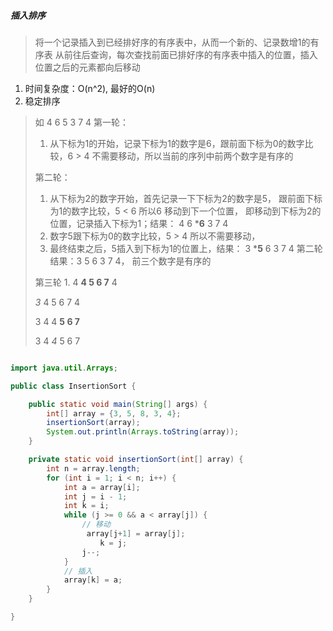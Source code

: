 ##### 插入排序
> 将一个记录插入到已经排好序的有序表中，从而一个新的、记录数增1的有序表
> 从前往后查询，每次查找前面已排好序的有序表中插入的位置，插入位置之后的元素都向后移动
1. 时间复杂度：O(n^2), 最好的O(n)
2. 稳定排序

> 如 4 6 5 3 7 4
> 第一轮：
> 1. 从下标为1的开始，记录下标为1的数字是6，跟前面下标为0的数字比较，6 > 4 不需要移动，所以当前的序列中前两个数字是有序的
> 
> 第二轮：
> 1. 从下标为2的数字开始，首先记录一下下标为2的数字是5， 跟前面下标为1的数字比较，5 < 6 所以6 移动到下一个位置，
> 即移动到下标为2的位置，记录插入下标为1；结果：
> 4 6 ***6** 3 7 4
> 2. 数字5跟下标为0的数字比较，5 > 4 所以不需要移动，
> 3. 最终结束之后，5插入到下标为1的位置上，结果：
> 3 ***5** 6 3 7 4
> 第二轮结果：3 5 6 3 7 4， 前三个数字是有序的
>
> 第三轮
> 1. 
> 4 **4 5 6 7** 4
>
> *3* 4 5 6 7 4
>
> 3 4 4 **5 6 7**
>
> 3 4 *4* 5 6 7


```java

import java.util.Arrays;

public class InsertionSort {

    public static void main(String[] args) {
        int[] array = {3, 5, 8, 3, 4};
        insertionSort(array);
        System.out.println(Arrays.toString(array));
    }

    private static void insertionSort(int[] array) {
        int n = array.length;
        for (int i = 1; i < n; i++) {
            int a = array[i];
            int j = i - 1;
            int k = i;
            while (j >= 0 && a < array[j]) {
                // 移动
                 array[j+1] = array[j];
                    k = j;
                j--;
            }
            // 插入
            array[k] = a;
        }
    }

}


```